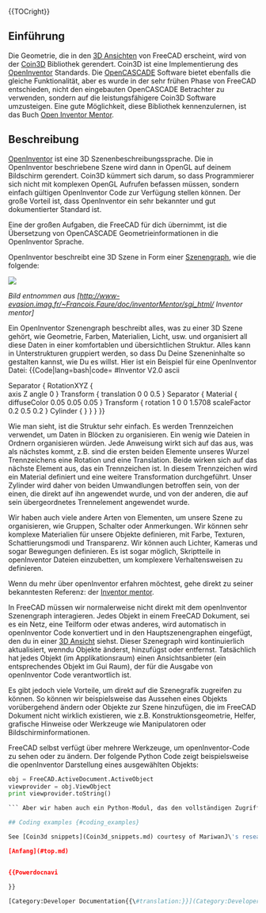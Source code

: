 


{{TOCright}}

## Einführung

Die Geometrie, die in den [3D Ansichten](3D_view/de.md) von FreeCAD erscheint, wird von der [Coin3D](https://en.wikipedia.org/wiki/Coin3D) Bibliothek gerendert. Coin3D ist eine Implementierung des [OpenInventor](https://en.wikipedia.org/wiki/Open_Inventor) Standards. Die [OpenCASCADE](https://en.wikipedia.org/wiki/Open_Cascade_Technology) Software bietet ebenfalls die gleiche Funktionalität, aber es wurde in der sehr frühen Phase von FreeCAD entschieden, nicht den eingebauten OpenCASCADE Betrachter zu verwenden, sondern auf die leistungsfähigere Coin3D Software umzusteigen. Eine gute Möglichkeit, diese Bibliothek kennenzulernen, ist das Buch [Open Inventor Mentor](http://www-evasion.imag.fr/Membres/Francois.Faure/doc/inventorMentor/sgi_html/).

## Beschreibung

[OpenInventor](https://en.wikipedia.org/wiki/Open_Inventor) ist eine 3D Szenenbeschreibungssprache. Die in OpenInventor beschriebene Szene wird dann in OpenGL auf deinem Bildschirm gerendert. Coin3D kümmert sich darum, so dass Programmierer sich nicht mit komplexen OpenGL Aufrufen befassen müssen, sondern einfach gültigen OpenInventor Code zur Verfügung stellen können. Der große Vorteil ist, dass OpenInventor ein sehr bekannter und gut dokumentierter Standard ist.

Eine der großen Aufgaben, die FreeCAD für dich übernimmt, ist die Übersetzung von OpenCASCADE Geometrieinformationen in die OpenInventor Sprache.

OpenInventor beschreibt eine 3D Szene in Form einer [Szenengraph](https://de.wikipedia.org/wiki/Szenengraph), wie die folgende:

![](images/Scenegraph.gif )


<div class="mw-translate-fuzzy">


*Bild entnommen aus [http://www-evasion.imag.fr/~Francois.Faure/doc/inventorMentor/sgi_html/ Inventor mentor]*


</div>

Ein OpenInventor Szenengraph beschreibt alles, was zu einer 3D Szene gehört, wie Geometrie, Farben, Materialien, Licht, usw. und organisiert all diese Daten in einer komfortablen und übersichtlichen Struktur. Alles kann in Unterstrukturen gruppiert werden, so dass Du Deine Szeneninhalte so gestalten kannst, wie Du es willst. Hier ist ein Beispiel für eine OpenInventor Datei: {{Code|lang=bash|code=
#Inventor V2.0 ascii
 
Separator { 
    RotationXYZ {   
       axis Z
       angle 0
    }
    Transform {
       translation 0 0 0.5
    }
    Separator { 
       Material {
          diffuseColor 0.05 0.05 0.05
       }
       Transform {
          rotation 1 0 0 1.5708
          scaleFactor 0.2 0.5 0.2
       }
       Cylinder {
       }
    }
}
}}

Wie man sieht, ist die Struktur sehr einfach. Es werden Trennzeichen verwendet, um Daten in Blöcken zu organisieren. Ein wenig wie Dateien in Ordnern organisieren würden. Jede Anweisung wirkt sich auf das aus, was als nächstes kommt, z.B. sind die ersten beiden Elemente unseres Wurzel Trennzeichens eine Rotation und eine Translation. Beide wirken sich auf das nächste Element aus, das ein Trennzeichen ist. In diesem Trennzeichen wird ein Material definiert und eine weitere Transformation durchgeführt. Unser Zylinder wird daher von beiden Umwandlungen betroffen sein, von der einen, die direkt auf ihn angewendet wurde, und von der anderen, die auf sein übergeordnetes Trennelement angewendet wurde.

Wir haben auch viele andere Arten von Elementen, um unsere Szene zu organisieren, wie Gruppen, Schalter oder Anmerkungen. Wir können sehr komplexe Materialien für unsere Objekte definieren, mit Farbe, Texturen, Schattierungsmodi und Transparenz. Wir können auch Lichter, Kameras und sogar Bewegungen definieren. Es ist sogar möglich, Skriptteile in openInventor Dateien einzubetten, um komplexere Verhaltensweisen zu definieren.

Wenn du mehr über openInventor erfahren möchtest, gehe direkt zu seiner bekanntesten Referenz: der [Inventor mentor](http://www-evasion.imag.fr/~Francois.Faure/doc/inventorMentor/sgi_html/).

In FreeCAD müssen wir normalerweise nicht direkt mit dem openInventor Szenengraph interagieren. Jedes Objekt in einem FreeCAD Dokument, sei es ein Netz, eine Teilform oder etwas anderes, wird automatisch in openInventor Code konvertiert und in den Hauptszenengraphen eingefügt, den du in einer [3D Ansicht](3D_view/de.md) siehst. Dieser Szenegraph wird kontinuierlich aktualisiert, wenndu Objekte änderst, hinzufügst oder entfernst. Tatsächlich hat jedes Objekt (im Applikationsraum) einen Ansichtsanbieter (ein entsprechendes Objekt im Gui Raum), der für die Ausgabe von openInventor Code verantwortlich ist.

Es gibt jedoch viele Vorteile, um direkt auf die Szenegrafik zugreifen zu können. So können wir beispielsweise das Aussehen eines Objekts vorübergehend ändern oder Objekte zur Szene hinzufügen, die im FreeCAD Dokument nicht wirklich existieren, wie z.B. Konstruktionsgeometrie, Helfer, grafische Hinweise oder Werkzeuge wie Manipulatoren oder Bildschirminformationen.

FreeCAD selbst verfügt über mehrere Werkzeuge, um openInventor-Code zu sehen oder zu ändern. Der folgende Python Code zeigt beispielsweise die openInventor Darstellung eines ausgewählten Objekts: 
```python
obj = FreeCAD.ActiveDocument.ActiveObject
viewprovider = obj.ViewObject
print viewprovider.toString()

``` Aber wir haben auch ein Python-Modul, das den vollständigen Zugriff auf alles, was von Coin3D verwaltet wird, ermöglicht, wie z.B. unsere FreeCAD-Szenengrafik. Also, lies weiter mit [Pivy](Pivy/de.md).

## Coding examples {#coding_examples}

See [Coin3d snippets](Coin3d_snippets.md) courtesy of MariwanJ\'s research for the [Design456 Workbench](Design456_Workbench.md). The code repository of said examples can be found at <https://github.com/MariwanJ/COIN3D_Examples>.

[Anfang](#top.md)


{{Powerdocnavi

}} 

[Category:Developer Documentation{{\#translation:}}](Category:Developer_Documentation.md)
